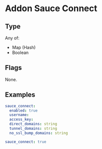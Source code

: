 # Addon Sauce Connect



## Type

Any of:

* Map (Hash)
* Boolean

## Flags

None.


## Examples

```yaml
sauce_connect:
  enabled: true
  username: 
  access_key: 
  direct_domains: string
  tunnel_domains: string
  no_ssl_bump_domains: string
```

```yaml
sauce_connect: true

```
